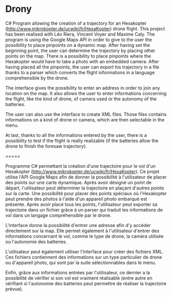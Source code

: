 Drony
=====

C# Program allowing the creation of a trajectory for an Hexakopter (http://www.mikrokopter.de/ucwiki/fr/HexaKopter) drone flight.
This project has been realised with Léo Riera, Vincent Voyer and Maxime Caly.
The program is using the Google Maps API in order to give to the user the possibility to place pinpoints on a dynamic map. After having set the beginning point, the user can determine the trajectory by placing other points on the map. There is a possibility to place pinpoints where the Hexakopter would have to take a photo with an embedded camera.
After having placed all the pinpoints, the user can export his trajectory in a file thanks to a parser which converts the flight informations in a language comprehensible by the drone.

The interface gives the possibility to enter an address in order to join any location on the map. It also allows the user to enter informations concerning the flight, like the kind of drone, of camera used or the autonomy of the batteries.

The user can also use the interface to create XML files. Those files contains informations on a kind of drone or camera, which are then selectable in the menu.

At last, thanks to all the informations entered by the user, there is a possibility to test if the flight is really realizable (if the batteries allow the drone to finish the foresaw trajectory).

=====

Programme C# permettant la création d'une trajectoire pour le vol d'un Hexakopter (http://www.mikrokopter.de/ucwiki/fr/HexaKopter).
Ce projet utilise l'API Google Maps afin de donner la possibilité à l'utilisateur de placer des points sur une carte dynamique. Après avoir désigné un point de départ, l'utilisateur peut déterminer la trajectoire en plaçant d'autres points sur la carte. Une possibilité pour placer des points spéciaux où l'Hexakopter peut prendre des photos à l'aide d'un appareil photo embarqué est présente.
Après avoir placé tous les points, l'utilisateur peut exporter sa trajectoire dans un fichier grâce à un parser qui traduit les informations de vol dans un langage compréhensible par le drone.

L'interface donne la possibilité d'entrer une adresse afin d'y accéder directement sur la map. Elle permet également à l'utilisateur d'entrer des informations concernant le vol, comme le type de drone, la caméra utilisée ou l'autonomie des batteries.

L'utilisateur peut également utiliser l'interface pour créer des fichiers XML. Ces fichiers contiennent des informations sur un type particulier de drone ou d'appareil photo, qui sont par la suite sélectionnables dans le menu.

Enfin, grâce aux informations entrées par l'utilisateur, ce dernier a la possibilité de vérifier si son vol est vraiment réalisable (entre autre en vérifiant si l'autonomie des batteries peut permettre de réaliser la trajectoire prévue).
